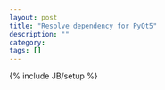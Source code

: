 ```yaml
---
layout: post
title: "Resolve dependency for PyQt5"
description: ""
category: 
tags: []
---
```

{% include JB/setup %}

